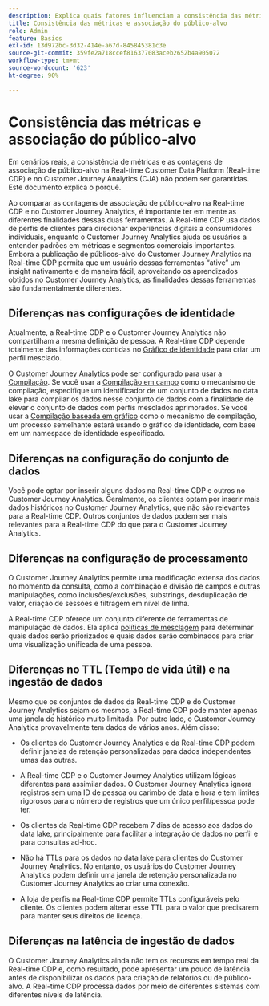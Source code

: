 ```yaml
---
description: Explica quais fatores influenciam a consistência das métricas e as contagens de associação de público-alvo na Real-time Customer Data Platform (Real-time CDP) e no Customer Journey Analytics.
title: Consistência das métricas e associação do público-alvo
role: Admin
feature: Basics
exl-id: 13d972bc-3d32-414e-a67d-845845381c3e
source-git-commit: 359fe2a718ccef816377083aceb2652b4a905072
workflow-type: tm+mt
source-wordcount: '623'
ht-degree: 90%

---
```



# Consistência das métricas e associação do público-alvo

Em cenários reais, a consistência de métricas e as contagens de associação de público-alvo na Real-time Customer Data Platform (Real-time CDP) e no Customer Journey Analytics (CJA) não podem ser garantidas. Este documento explica o porquê.

Ao comparar as contagens de associação de público-alvo na Real-time CDP e no Customer Journey Analytics, é importante ter em mente as diferentes finalidades dessas duas ferramentas. A Real-time CDP usa dados de perfis de clientes para direcionar experiências digitais a consumidores individuais, enquanto o Customer Journey Analytics ajuda os usuários a entender padrões em métricas e segmentos comerciais importantes. Embora a publicação de públicos-alvo do Customer Journey Analytics na Real-time CDP permita que um usuário dessas ferramentas “ative” um insight nativamente e de maneira fácil, aproveitando os aprendizados obtidos no Customer Journey Analytics, as finalidades dessas ferramentas são fundamentalmente diferentes.

## Diferenças nas configurações de identidade

Atualmente, a Real-time CDP e o Customer Journey Analytics não compartilham a mesma definição de pessoa. A Real-time CDP depende totalmente das informações contidas no [Gráfico de identidade](https://experienceleague.adobe.com/pt-br/docs/platform-learn/tutorials/identities/understanding-identity-and-identity-graphs) para criar um perfil mesclado.

O Customer Journey Analytics pode ser configurado para usar a [Compilação](../stitching/overview.md). Se você usar a [Compilação em campo](/help/stitching/fbs.md) como o mecanismo de compilação, especifique um identificador de um conjunto de dados no data lake para compilar os dados nesse conjunto de dados com a finalidade de elevar o conjunto de dados com perfis mesclados aprimorados. Se você usar a [Compilação baseada em gráfico](/help/stitching/gbs.md) como o mecanismo de compilação, um processo semelhante estará usando o gráfico de identidade, com base em um namespace de identidade especificado.


## Diferenças na configuração do conjunto de dados

Você pode optar por inserir alguns dados na Real-time CDP e outros no Customer Journey Analytics. Geralmente, os clientes optam por inserir mais dados históricos no Customer Journey Analytics, que não são relevantes para a Real-time CDP. Outros conjuntos de dados podem ser mais relevantes para a Real-time CDP do que para o Customer Journey Analytics.

## Diferenças na configuração de processamento

O Customer Journey Analytics permite uma modificação extensa dos dados no momento da consulta, como a combinação e divisão de campos e outras manipulações, como inclusões/exclusões, substrings, desduplicação de valor, criação de sessões e filtragem em nível de linha.

A Real-time CDP oferece um conjunto diferente de ferramentas de manipulação de dados. Ela aplica [políticas de mesclagem](https://experienceleague.adobe.com/pt-br/docs/experience-platform/profile/merge-policies/overview) para determinar quais dados serão priorizados e quais dados serão combinados para criar uma visualização unificada de uma pessoa.

## Diferenças no TTL (Tempo de vida útil) e na ingestão de dados

Mesmo que os conjuntos de dados da Real-time CDP e do Customer Journey Analytics sejam os mesmos, a Real-time CDP pode manter apenas uma janela de histórico muito limitada. Por outro lado, o Customer Journey Analytics provavelmente tem dados de vários anos. Além disso:

* Os clientes do Customer Journey Analytics e da Real-time CDP podem definir janelas de retenção personalizadas para dados independentes umas das outras.

* A Real-time CDP e o Customer Journey Analytics utilizam lógicas diferentes para assimilar dados. O Customer Journey Analytics ignora registros sem uma ID de pessoa ou carimbo de data e hora e tem limites rigorosos para o número de registros que um único perfil/pessoa pode ter.

* Os clientes da Real-time CDP recebem 7 dias de acesso aos dados do data lake, principalmente para facilitar a integração de dados no perfil e para consultas ad-hoc.

* Não há TTLs para os dados no data lake para clientes do Customer Journey Analytics. No entanto, os usuários do Customer Journey Analytics podem definir uma janela de retenção personalizada no Customer Journey Analytics ao criar uma conexão.

* A loja de perfis na Real-time CDP permite TTLs configuráveis pelo cliente. Os clientes podem alterar esse TTL para o valor que precisarem para manter seus direitos de licença.

## Diferenças na latência de ingestão de dados

O Customer Journey Analytics ainda não tem os recursos em tempo real da Real-time CDP e, como resultado, pode apresentar um pouco de latência antes de disponibilizar os dados para criação de relatórios ou de público-alvo. A Real-time CDP processa dados por meio de diferentes sistemas com diferentes níveis de latência.
